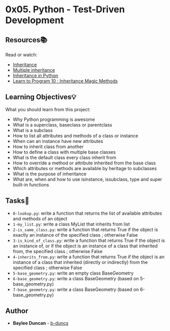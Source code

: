 # 0x05. Python - Test-Driven Development

## Resources:books:
Read or watch:
* [Inheritance](https://intranet.hbtn.io/rltoken/u7aCzk6iLJvaT08hLSez6Q)  
* [Multiple inheritance](https://intranet.hbtn.io/rltoken/zXBwT5N1IBfO8f8JLOVndg)  
* [Inheritance in Python](https://intranet.hbtn.io/rltoken/imb2gBP1iXsBXxHRF4hi6g)
* [Learn to Program 10 : Inheritance Magic Methods](https://intranet.hbtn.io/rltoken/ysvDfLrjMztRIJNmVNt8IA)  

## Learning Objectives:bulb:
What you should learn from this project:

* Why Python programming is awesome
* What is a superclass, baseclass or parentclass
* What is a subclass
* How to list all attributes and methods of a class or instance
* When can an instance have new attributes
* How to inherit class from another
* How to define a class with multiple base classes
* What is the default class every class inherit from
* How to override a method or attribute inherited from the base class
* Which attributes or methods are available by heritage to subclasses
* What is the purpose of inheritance
* What are, when and how to use isinstance, issubclass, type and super built-in functions

## Tasks:notebook:  

* `0-lookup.py`: write a function that returns the list of available attributes and methods of an object  
* `1-my_list.py`: write a class MyList that inherits from list  
* `2-is_same_class.py`: write a function that returns True if the object is exactly an instance of the specified class ; otherwise False  
* `3-is_kind_of_class.py`: write a function that returns True if the object is an instance of, or if the object is an instance of a class that inherited from, the specified class ; otherwise False  
* `4-inherits_from.py`: write a function that returns True if the object is an instance of a class that inherited (directly or indirectly) from the specified class ; otherwise False  
* `5-base_geometry.py`: write an empty class BaseGeometry  
* `6-base_geometry.py`: write a class BaseGeometry (based on 5-base_geometry.py)  
* `7-base_geometry.py`: write a class BaseGeometry (based on 6-base_geometry.py)  

## Author
* **Baylee Duncan** - [b-duncs](https://github.com/b-duncs)
